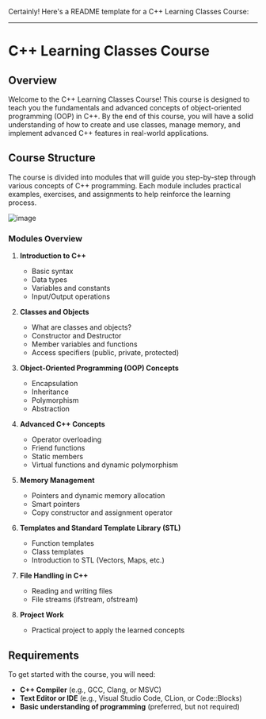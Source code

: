 Certainly! Here's a README template for a C++ Learning Classes Course:

---

# C++ Learning Classes Course

## Overview

Welcome to the C++ Learning Classes Course! This course is designed to teach you the fundamentals and advanced concepts of object-oriented programming (OOP) in C++. By the end of this course, you will have a solid understanding of how to create and use classes, manage memory, and implement advanced C++ features in real-world applications.

## Course Structure

The course is divided into modules that will guide you step-by-step through various concepts of C++ programming. Each module includes practical examples, exercises, and assignments to help reinforce the learning process.

![image](https://github.com/user-attachments/assets/479647df-c05c-4f1d-b12a-dd8fa66049d2)

### Modules Overview

1. **Introduction to C++**
   - Basic syntax
   - Data types
   - Variables and constants
   - Input/Output operations

2. **Classes and Objects**
   - What are classes and objects?
   - Constructor and Destructor
   - Member variables and functions
   - Access specifiers (public, private, protected)
   
3. **Object-Oriented Programming (OOP) Concepts**
   - Encapsulation
   - Inheritance
   - Polymorphism
   - Abstraction

4. **Advanced C++ Concepts**
   - Operator overloading
   - Friend functions
   - Static members
   - Virtual functions and dynamic polymorphism

5. **Memory Management**
   - Pointers and dynamic memory allocation
   - Smart pointers
   - Copy constructor and assignment operator

6. **Templates and Standard Template Library (STL)**
   - Function templates
   - Class templates
   - Introduction to STL (Vectors, Maps, etc.)

7. **File Handling in C++**
   - Reading and writing files
   - File streams (ifstream, ofstream)

8. **Project Work**
   - Practical project to apply the learned concepts

## Requirements

To get started with the course, you will need:

- **C++ Compiler** (e.g., GCC, Clang, or MSVC)
- **Text Editor or IDE** (e.g., Visual Studio Code, CLion, or Code::Blocks)
- **Basic understanding of programming** (preferred, but not required)

